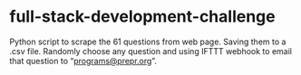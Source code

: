 # full-stack-development-challenge
Python script to scrape the 61 questions from web page. Saving them to a .csv file. Randomly choose any question and using IFTTT webhook to email that question to “programs@prepr.org”.
